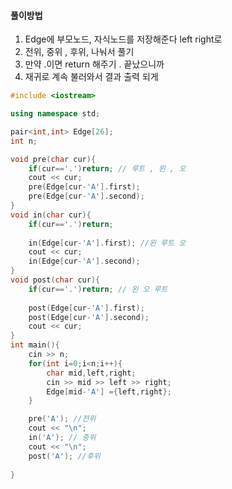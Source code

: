 #### 풀이방법
1. Edge에 부모노드, 자식노드를 저장해준다 left right로
2. 전위, 중위 , 후위, 나눠서 풀기
3. 만약 .이면 return 해주기 . 끝났으니까
4. 재귀로 계속 불러와서 결과 출력 되게 

```C++
#include <iostream>

using namespace std;

pair<int,int> Edge[26];
int n;

void pre(char cur){
    if(cur=='.')return; // 루트 , 왼 , 오
    cout << cur;
    pre(Edge[cur-'A'].first);
    pre(Edge[cur-'A'].second);
}
void in(char cur){
    if(cur=='.')return;
    
    in(Edge[cur-'A'].first); //왼 루트 오
    cout << cur;
    in(Edge[cur-'A'].second);
}
void post(char cur){
    if(cur=='.')return; // 왼 오 루트 
    
    post(Edge[cur-'A'].first);
    post(Edge[cur-'A'].second);
    cout << cur;
}
int main(){
    cin >> n;
    for(int i=0;i<n;i++){
        char mid,left,right;
        cin >> mid >> left >> right;
        Edge[mid-'A'] ={left,right};
    }

    pre('A'); //전위
    cout << "\n";
    in('A'); // 중위
    cout << "\n";
    post('A'); //후위
    
}
```